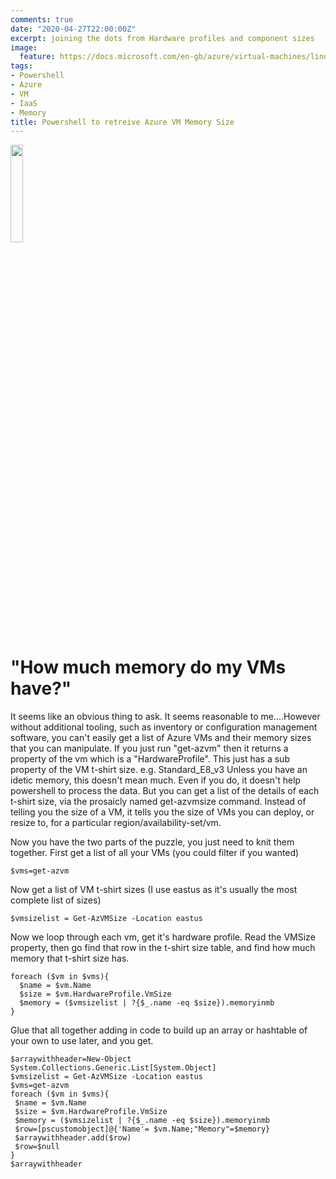 ```yaml
---
comments: true
date: "2020-04-27T22:00:00Z"
excerpt: joining the dots from Hardware profiles and component sizes
image:
  feature: https://docs.microsoft.com/en-gb/azure/virtual-machines/linux/media/index/logo_powershell.svg
tags:
- Powershell
- Azure
- VM
- IaaS
- Memory
title: Powershell to retreive Azure VM Memory Size
---
```

<img src="https://docs.microsoft.com/en-gb/azure/virtual-machines/linux/media/index/logo_powershell.svg" height="20%" width="20%">

<H1>"How much memory do my VMs have?"</H1>
It seems like an obvious thing to ask.  
It seems reasonable to me....However without additional tooling, such as inventory or configuration management software, you can't easily get a list of Azure VMs and their memory sizes that you can manipulate.  
If you just run "get-azvm" then it returns a property of the vm which is a "HardwareProfile".  This just has a sub property of the VM t-shirt size.  
e.g. Standard_E8_v3  
Unless you have an idetic memory, this doesn't mean much.  Even if you do, it doesn't help powershell to process the data.  
But you can get a list of the details of each t-shirt size, via the prosaicly named get-azvmsize command.  
Instead of telling you the size of a VM, it tells you the size of VMs you can deploy, or resize to, for a particular region/availability-set/vm.
  
Now you have the two parts of the puzzle, you just need to knit them together.
First get a list of all your VMs (you could filter if you wanted)  
```
$vms=get-azvm
```
Now get a list of VM t-shirt sizes (I use eastus as it's usually the most complete list of sizes)  
```
$vmsizelist = Get-AzVMSize -Location eastus  
```

Now we loop through each vm, get it's hardware profile. Read the VMSize property, then go find that row in the t-shirt size table, and find how much memory that t-shirt size has.  
```
foreach ($vm in $vms){
  $name = $vm.Name
  $size = $vm.HardwareProfile.VmSize
  $memory = ($vmsizelist | ?{$_.name -eq $size}).memoryinmb
}
```

Glue that all together adding in code to build up an array or hashtable of your own to use later, and you get.  
```
$arraywithheader=New-Object System.Collections.Generic.List[System.Object]
$vmsizelist = Get-AzVMSize -Location eastus
$vms=get-azvm
foreach ($vm in $vms){
 $name = $vm.Name
 $size = $vm.HardwareProfile.VmSize
 $memory = ($vmsizelist | ?{$_.name -eq $size}).memoryinmb
 $row=[pscustomobject]@{'Name'= $vm.Name;"Memory"=$memory}
 $arraywithheader.add($row)
 $row=$null
}
$arraywithheader
```
